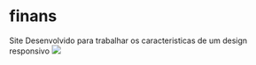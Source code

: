 # finans
Site Desenvolvido para trabalhar os caracteristicas de um design responsivo
<img src="capa-inicial.jpg">
